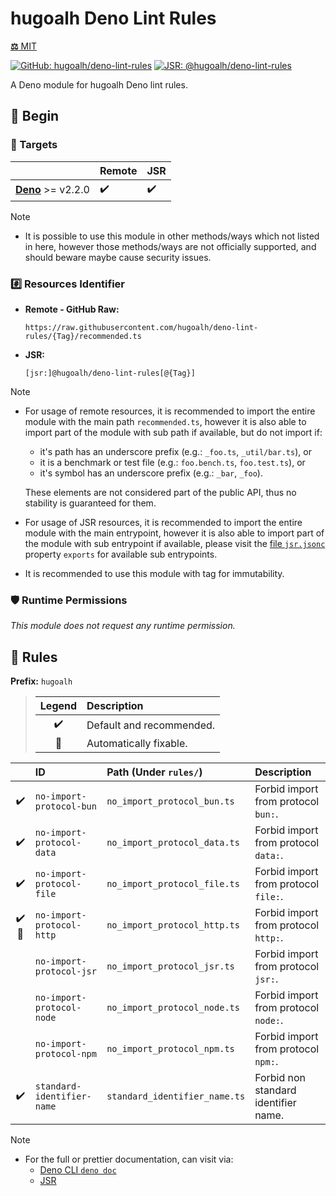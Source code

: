 # hugoalh Deno Lint Rules

[**⚖️** MIT](./LICENSE.md)

[![GitHub: hugoalh/deno-lint-rules](https://img.shields.io/github/v/release/hugoalh/deno-lint-rules?label=hugoalh/deno-lint-rules&labelColor=181717&logo=github&logoColor=ffffff&sort=semver&style=flat "GitHub: hugoalh/deno-lint-rules")](https://github.com/hugoalh/deno-lint-rules)
[![JSR: @hugoalh/deno-lint-rules](https://img.shields.io/jsr/v/@hugoalh/deno-lint-rules?label=@hugoalh/deno-lint-rules&labelColor=F7DF1E&logo=jsr&logoColor=000000&style=flat "JSR: @hugoalh/deno-lint-rules")](https://jsr.io/@hugoalh/deno-lint-rules)

A Deno module for hugoalh Deno lint rules.

## 🔰 Begin

### 🎯 Targets

|  | **Remote** | **JSR** |
|:--|:--|:--|
| **[Deno](https://deno.land/)** >= v2.2.0 | ✔️ | ✔️ |

> [!NOTE]
> - It is possible to use this module in other methods/ways which not listed in here, however those methods/ways are not officially supported, and should beware maybe cause security issues.

### #️⃣ Resources Identifier

- **Remote - GitHub Raw:**
  ```
  https://raw.githubusercontent.com/hugoalh/deno-lint-rules/{Tag}/recommended.ts
  ```
- **JSR:**
  ```
  [jsr:]@hugoalh/deno-lint-rules[@{Tag}]
  ```

> [!NOTE]
> - For usage of remote resources, it is recommended to import the entire module with the main path `recommended.ts`, however it is also able to import part of the module with sub path if available, but do not import if:
>
>   - it's path has an underscore prefix (e.g.: `_foo.ts`, `_util/bar.ts`), or
>   - it is a benchmark or test file (e.g.: `foo.bench.ts`, `foo.test.ts`), or
>   - it's symbol has an underscore prefix (e.g.: `_bar`, `_foo`).
>
>   These elements are not considered part of the public API, thus no stability is guaranteed for them.
> - For usage of JSR resources, it is recommended to import the entire module with the main entrypoint, however it is also able to import part of the module with sub entrypoint if available, please visit the [file `jsr.jsonc`](./jsr.jsonc) property `exports` for available sub entrypoints.
> - It is recommended to use this module with tag for immutability.

### 🛡️ Runtime Permissions

*This module does not request any runtime permission.*

## 🧩 Rules

**Prefix:** `hugoalh`

> | **Legend** | **Description** |
> |:-:|:--|
> | ✔️ | Default and recommended. |
> | 🔧 | Automatically fixable. |

|  | **ID** | **Path (Under `rules/`)** | **Description** |
|:-:|:--|:--|:--|
| ✔️ | `no-import-protocol-bun` | `no_import_protocol_bun.ts` | Forbid import from protocol `bun:`. |
| ✔️ | `no-import-protocol-data` | `no_import_protocol_data.ts` | Forbid import from protocol `data:`. |
| ✔️ | `no-import-protocol-file` | `no_import_protocol_file.ts` | Forbid import from protocol `file:`. |
| ✔️🔧 | `no-import-protocol-http` | `no_import_protocol_http.ts` | Forbid import from protocol `http:`. |
|  | `no-import-protocol-jsr` | `no_import_protocol_jsr.ts` | Forbid import from protocol `jsr:`. |
|  | `no-import-protocol-node` | `no_import_protocol_node.ts` | Forbid import from protocol `node:`. |
|  | `no-import-protocol-npm` | `no_import_protocol_npm.ts` | Forbid import from protocol `npm:`. |
| ✔️ | `standard-identifier-name` | `standard_identifier_name.ts` | Forbid non standard identifier name. |

> [!NOTE]
> - For the full or prettier documentation, can visit via:
>   - [Deno CLI `deno doc`](https://docs.deno.com/runtime/reference/cli/documentation_generator/)
>   - [JSR](https://jsr.io/@hugoalh/deno-lint-rules)
